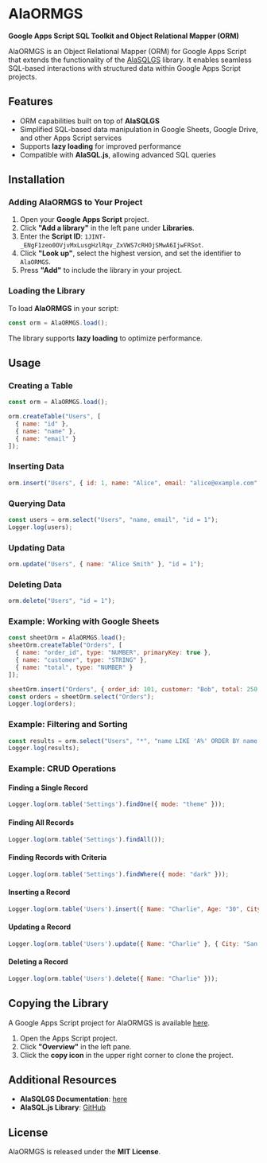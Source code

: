 # AlaORMGS

**Google Apps Script SQL Toolkit and Object Relational Mapper (ORM)**

AlaORMGS is an Object Relational Mapper (ORM) for Google Apps Script that extends the functionality of the [AlaSQLGS](https://script.google.com/macros/library/versions/d/1XWR3NzQW6fINaIaROhzsxXqRREfKXAdbKoATNbpygoune43oCmez1N8U) library. It enables seamless SQL-based interactions with structured data within Google Apps Script projects.

## Features

- ORM capabilities built on top of **AlaSQLGS**
- Simplified SQL-based data manipulation in Google Sheets, Google Drive, and other Apps Script services
- Supports **lazy loading** for improved performance
- Compatible with **AlaSQL.js**, allowing advanced SQL queries

## Installation

### Adding AlaORMGS to Your Project

1. Open your **Google Apps Script** project.
2. Click **"Add a library"** in the left pane under **Libraries**.
3. Enter the **Script ID**: `1JINT-_ENgF1zeo0OVjvMxLusgHzlRqv_ZxVWS7cRHOjSMwA6IjwFRSot`.
4. Click **"Look up"**, select the highest version, and set the identifier to `AlaORMGS`.
5. Press **"Add"** to include the library in your project.

### Loading the Library

To load **AlaORMGS** in your script:

```js
const orm = AlaORMGS.load();
```

The library supports **lazy loading** to optimize performance.

## Usage

### Creating a Table

```js
const orm = AlaORMGS.load();

orm.createTable("Users", [
  { name: "id" },
  { name: "name" },
  { name: "email" }
]);
```

### Inserting Data

```js
orm.insert("Users", { id: 1, name: "Alice", email: "alice@example.com" });
```

### Querying Data

```js
const users = orm.select("Users", "name, email", "id = 1");
Logger.log(users);
```

### Updating Data

```js
orm.update("Users", { name: "Alice Smith" }, "id = 1");
```

### Deleting Data

```js
orm.delete("Users", "id = 1");
```

### Example: Working with Google Sheets

```js
const sheetOrm = AlaORMGS.load();
sheetOrm.createTable("Orders", [
  { name: "order_id", type: "NUMBER", primaryKey: true },
  { name: "customer", type: "STRING" },
  { name: "total", type: "NUMBER" }
]);

sheetOrm.insert("Orders", { order_id: 101, customer: "Bob", total: 250 });
const orders = sheetOrm.select("Orders");
Logger.log(orders);
```

### Example: Filtering and Sorting

```js
const results = orm.select("Users", "*", "name LIKE 'A%' ORDER BY name ASC");
Logger.log(results);
```

### Example: CRUD Operations

#### Finding a Single Record

```js
Logger.log(orm.table('Settings').findOne({ mode: "theme" }));
```

#### Finding All Records

```js
Logger.log(orm.table('Settings').findAll());
```

#### Finding Records with Criteria

```js
Logger.log(orm.table('Settings').findWhere({ mode: "dark" }));
```

#### Inserting a Record

```js
Logger.log(orm.table('Users').insert({ Name: "Charlie", Age: "30", City: "Boston" }));
```

#### Updating a Record

```js
Logger.log(orm.table('Users').update({ Name: "Charlie" }, { City: "San Francisco" }));
```

#### Deleting a Record

```js
Logger.log(orm.table('Users').delete({ Name: "Charlie" }));
```

## Copying the Library

A Google Apps Script project for AlaORMGS is available [here](https://script.google.com/macros/library/d/1JINT-_ENgF1zeo0OVjvMxLusgHzlRqv_ZxVWS7cRHOjSMwA6IjwFRSot/1).

1. Open the Apps Script project.
2. Click **"Overview"** in the left pane.
3. Click the **copy icon** in the upper right corner to clone the project.

## Additional Resources

- **AlaSQLGS Documentation**: [here](https://github.com/oshliaer/alasqlgs)
- **AlaSQL.js Library**: [GitHub](https://github.com/agershun/alasql)

## License

AlaORMGS is released under the **MIT License**.

